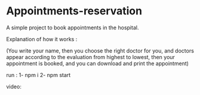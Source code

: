 # Appointments-reservation
A simple project to book appointments in the hospital.

Explanation of how it works :

(You write your name, then you choose the right doctor for you, and doctors appear according to the evaluation from highest to lowest, 
then your appointment is booked, and you can download and print the appointment)

run :
1- npm i
2- npm start

video:
